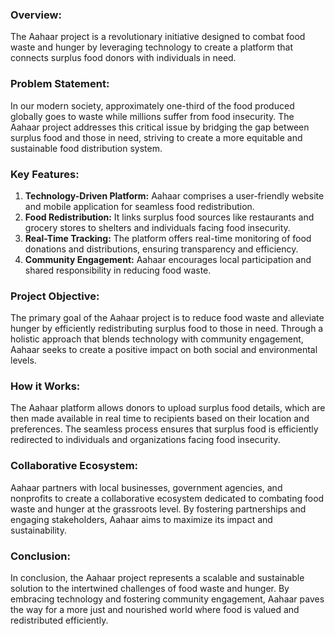 ### Overview:
The Aahaar project is a revolutionary initiative designed to combat food waste and hunger by leveraging technology to create a platform that connects surplus food donors with individuals in need. 

### Problem Statement:
In our modern society, approximately one-third of the food produced globally goes to waste while millions suffer from food insecurity. The Aahaar project addresses this critical issue by bridging the gap between surplus food and those in need, striving to create a more equitable and sustainable food distribution system.

### Key Features:
1. **Technology-Driven Platform:** Aahaar comprises a user-friendly website and mobile application for seamless food redistribution.
2. **Food Redistribution:** It links surplus food sources like restaurants and grocery stores to shelters and individuals facing food insecurity.
3. **Real-Time Tracking:** The platform offers real-time monitoring of food donations and distributions, ensuring transparency and efficiency.
4. **Community Engagement:** Aahaar encourages local participation and shared responsibility in reducing food waste.

### Project Objective:
The primary goal of the Aahaar project is to reduce food waste and alleviate hunger by efficiently redistributing surplus food to those in need. Through a holistic approach that blends technology with community engagement, Aahaar seeks to create a positive impact on both social and environmental levels.

### How it Works:
The Aahaar platform allows donors to upload surplus food details, which are then made available in real time to recipients based on their location and preferences. The seamless process ensures that surplus food is efficiently redirected to individuals and organizations facing food insecurity.

### Collaborative Ecosystem:
Aahaar partners with local businesses, government agencies, and nonprofits to create a collaborative ecosystem dedicated to combating food waste and hunger at the grassroots level. By fostering partnerships and engaging stakeholders, Aahaar aims to maximize its impact and sustainability.

### Conclusion:
In conclusion, the Aahaar project represents a scalable and sustainable solution to the intertwined challenges of food waste and hunger. By embracing technology and fostering community engagement, Aahaar paves the way for a more just and nourished world where food is valued and redistributed efficiently.
